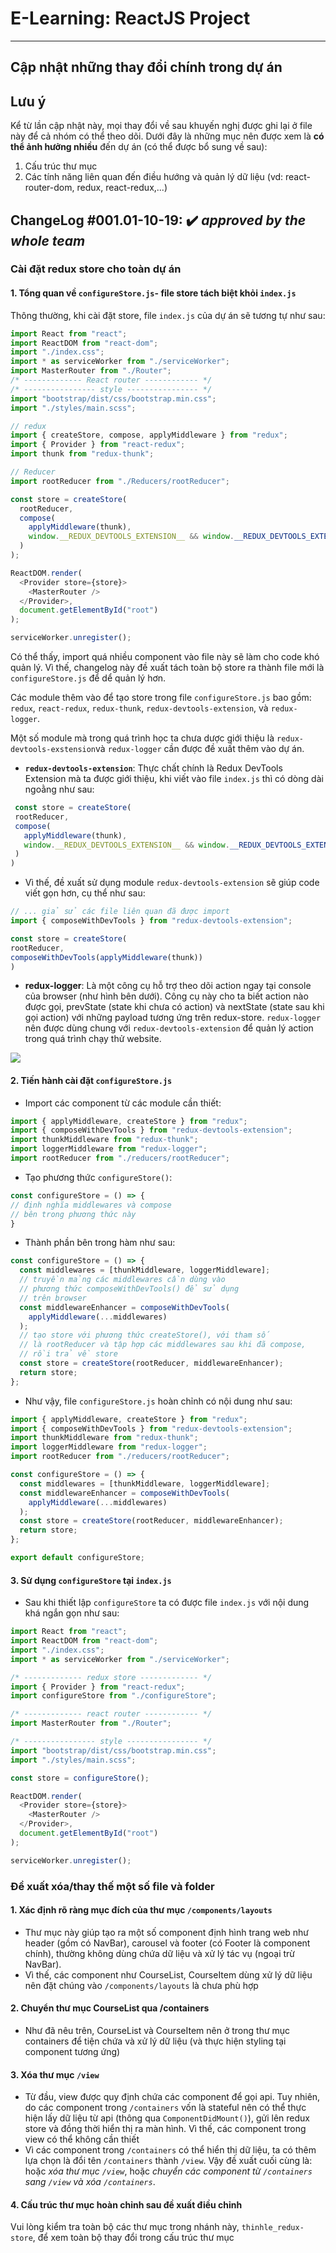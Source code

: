 # E-Learning: ReactJS Project
------
## Cập nhật những thay đổi chính trong dự án 
## Lưu ý
Kể từ lần cập nhật này, mọi thay đổi về sau khuyến nghị được ghi lại ở file này để cả nhóm có thể theo dõi.
Dưới đây là những mục nên được xem là **có thể ảnh hưởng nhiều** đến dự án (có thể được bổ sung về sau):
1. Cấu trúc thư mục
2. Các tính năng liên quan đến điều hướng và quản lý dữ liệu (vd: react-router-dom, redux, react-redux,...)
## ChangeLog #001.01-10-19: ✔️ ***approved by the whole team***
### Cài đặt redux store cho toàn dự án
#### 1. Tổng quan về `configureStore.js`- file store tách biệt khỏi `index.js` 
Thông thường, khi cài đặt store, file `index.js` của dự án sẽ tương tự như sau:
```javascript
import React from "react";
import ReactDOM from "react-dom";
import "./index.css";
import * as serviceWorker from "./serviceWorker";
import MasterRouter from "./Router";
/* ------------- React router ------------ */
/* ---------------- style ---------------- */
import "bootstrap/dist/css/bootstrap.min.css";
import "./styles/main.scss";

// redux
import { createStore, compose, applyMiddleware } from "redux";
import { Provider } from "react-redux";
import thunk from "redux-thunk";

// Reducer
import rootReducer from "./Reducers/rootReducer";

const store = createStore(
  rootReducer,
  compose(
    applyMiddleware(thunk),
    window.__REDUX_DEVTOOLS_EXTENSION__ && window.__REDUX_DEVTOOLS_EXTENSION__()
  )
);

ReactDOM.render(
  <Provider store={store}>
    <MasterRouter />
  </Provider>,
  document.getElementById("root")
);

serviceWorker.unregister();

```
Có thể thấy, import quá nhiều component vào file này sẽ làm cho code khó quản lý. Vì thế, changelog này đề xuất tách toàn bộ store ra thành file mới là `configureStore.js` để dể quản lý hơn.

Các module thêm vào để tạo store trong file `configureStore.js` bao gồm: `redux`, `react-redux`, `redux-thunk`, `redux-devtools-extension`, và `redux-logger`.

Một số module mà trong quá trình học ta chưa dược giới thiệu là `redux-devtools-exstension`và `redux-logger` cần được đề xuất thêm vào dự án.
  * **`redux-devtools-extension`**: Thực chất chính là Redux DevTools Extension mà ta được giới thiệu, khi viết vào file `index.js` thì có dòng dài ngoằng như sau:   
 ```javascript
  const store = createStore(
  rootReducer,
  compose(
    applyMiddleware(thunk),
    window.__REDUX_DEVTOOLS_EXTENSION__ && window.__REDUX_DEVTOOLS_EXTENSION__(),
  )
)
```
   *  Vì thế, đề xuất sử dụng module `redux-devtools-extension` sẽ giúp code viết gọn hơn, cụ thể như sau:
   ```javascript
  // ... giả sử các file liên quan đã được import
  import { composeWithDevTools } from "redux-devtools-extension";

  const store = createStore(
  rootReducer,
  composeWithDevTools(applyMiddleware(thunk))
  )
   ```
  * **redux-logger**: Là một công cụ hỗ trợ theo dõi action ngay tại console của browser (như hình bên dưới). Công cụ này cho ta biết action nào được gọi, prevState (state khi chưa có action) và nextState (state sau khi gọi action) với những payload tương ứng trên redux-store. `redux-logger` nên được dùng chung với `redux-devtools-extension` để quản lý action trong quá trình chạy thử website.
  <img src="https://avdqsw.bn.files.1drv.com/y4mAyvS2Zep_Z-wm3GLVX4Ost1JXHPzxJUjW-eiqLHnrtFmPdu7OaZCa0SV1UMJdwzqrOTJdSzYAcIwCFLAkGNbqKLgeSy8Re1fjT3zAsHk4qKptKNQ542zytxJgLWnybR3mAhaUAsvVD3K1m97wtEG9gzEZoisRu11hybKw88WgEzA6DTsjl8dh2gWWUUHOVzverFkPD1pnw9O20RBZUCBlA?width=1921&height=417&cropmode=none"/>
     
#### 2. Tiến hành cài đặt `configureStore.js`
* Import các component từ các module cần thiết:
```javascript
import { applyMiddleware, createStore } from "redux";
import { composeWithDevTools } from "redux-devtools-extension";
import thunkMiddleware from "redux-thunk";
import loggerMiddleware from "redux-logger";
import rootReducer from "./reducers/rootReducer";
```
* Tạo phương thức `configureStore()`: 
```javascript 
const configureStore = () => {
// định nghĩa middlewares và compose 
// bên trong phương thức này
}
```
* Thành phần bên trong hàm như sau:
```javascript
const configureStore = () => {
  const middlewares = [thunkMiddleware, loggerMiddleware];
  // truyền mảng các middlewares cần dùng vào 
  // phương thức composeWithDevTools() để sử dụng
  // trên browser
  const middlewareEnhancer = composeWithDevTools(
    applyMiddleware(...middlewares)
  );
  // tạo store với phương thức createStore(), với tham số
  // là rootReducer và tập hợp các middlewares sau khi đã compose,
  // rồi trả về store
  const store = createStore(rootReducer, middlewareEnhancer);
  return store;
};
```
* Như vậy, file `configureStore.js` hoàn chỉnh có nội dung như sau:
```javascript
import { applyMiddleware, createStore } from "redux";
import { composeWithDevTools } from "redux-devtools-extension";
import thunkMiddleware from "redux-thunk";
import loggerMiddleware from "redux-logger";
import rootReducer from "./reducers/rootReducer";

const configureStore = () => {
  const middlewares = [thunkMiddleware, loggerMiddleware];
  const middlewareEnhancer = composeWithDevTools(
    applyMiddleware(...middlewares)
  );
  const store = createStore(rootReducer, middlewareEnhancer);
  return store;
};

export default configureStore;
```
#### 3. Sử dụng `configureStore` tại `index.js`
* Sau khi thiết lập `configureStore` ta có được file `index.js` với nội dung khá ngắn gọn như sau:
```javascript 
import React from "react";
import ReactDOM from "react-dom";
import "./index.css";
import * as serviceWorker from "./serviceWorker";

/* ------------- redux store ------------- */
import { Provider } from "react-redux";
import configureStore from "./configureStore";

/* ------------- react router ------------ */
import MasterRouter from "./Router";

/* ---------------- style ---------------- */
import "bootstrap/dist/css/bootstrap.min.css";
import "./styles/main.scss";

const store = configureStore();

ReactDOM.render(
  <Provider store={store}>
    <MasterRouter />
  </Provider>,
  document.getElementById("root")
);

serviceWorker.unregister();

```
### Đề xuất xóa/thay thế một số file và folder
#### 1. Xác định rõ ràng mục đích của thư mục `/components/layouts`
* Thư mục này giúp tạo ra một số component định hình trang web như header (gồm có NavBar), carousel và footer (có Footer là component chính), thường không dùng chứa dữ liệu và xử lý tác vụ (ngoại trừ NavBar).
* Vì thế, các component như CourseList, CourseItem dùng xử lý dữ liệu nên đặt chúng vào `/components/layouts` là chưa phù hợp
#### 2. Chuyển thư mục CourseList qua /containers
* Như đã nêu trên, CourseList và CourseItem nên ở trong thư mục containers để tiện chứa và xử lý dữ liệu (và thực hiện styling tại component tương ứng)
#### 3. Xóa thư mục `/view`
* Từ đầu, view được quy định chứa các component để gọi api. Tuy nhiên, do các component trong `/containers` vốn là stateful nên có thể thực hiện lấy dữ liệu từ api (thông qua `ComponentDidMount()`), gửi lên redux store và đồng thời hiển thị ra màn hình. Vì thế, các component trong view có thể không cần thiết
* Vì các component trong `/containers` có thể hiển thị dữ liệu, ta có thêm lựa chọn là đổi tên `/containers` thành `/view`. Vậy đề xuất cuối cùng là: hoặc *xóa thư mục `/view`*, hoặc *chuyển các component từ `/containers` sang `/view` và xóa `/containers`*.
#### 4. Cấu trúc thư mục hoàn chỉnh sau đề xuất điều chỉnh
Vui lòng kiểm tra toàn bộ các thư mục trong nhánh này, `thinhle_redux-store`, để xem toàn bộ thay đổi trong cấu trúc thư mục